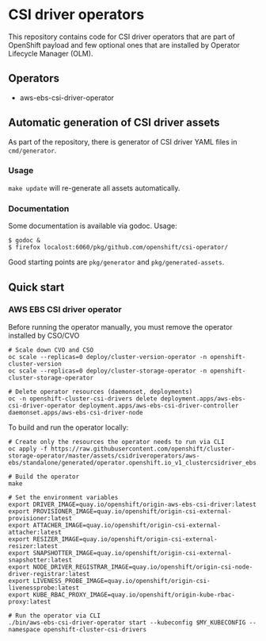 # CSI driver operators

This repository contains code for CSI driver operators that are part of OpenShift payload and few optional ones that are installed by Operator Lifecycle Manager (OLM).

## Operators

* aws-ebs-csi-driver-operator

## Automatic generation of CSI driver assets

As part of the repository, there is generator of CSI driver YAML files in `cmd/generator`.

### Usage

`make update` will re-generate all assets automatically.

### Documentation

Some documentation is available via godoc. Usage:

```
$ godoc &
$ firefox localost:6060/pkg/github.com/openshift/csi-operator/
```

Good starting points are `pkg/generator` and `pkg/generated-assets`.

## Quick start

### AWS EBS CSI driver operator

Before running the operator manually, you must remove the operator installed by CSO/CVO

```shell
# Scale down CVO and CSO
oc scale --replicas=0 deploy/cluster-version-operator -n openshift-cluster-version
oc scale --replicas=0 deploy/cluster-storage-operator -n openshift-cluster-storage-operator

# Delete operator resources (daemonset, deployments)
oc -n openshift-cluster-csi-drivers delete deployment.apps/aws-ebs-csi-driver-operator deployment.apps/aws-ebs-csi-driver-controller daemonset.apps/aws-ebs-csi-driver-node
```

To build and run the operator locally:

```shell
# Create only the resources the operator needs to run via CLI
oc apply -f https://raw.githubusercontent.com/openshift/cluster-storage-operator/master/assets/csidriveroperators/aws-ebs/standalone/generated/operator.openshift.io_v1_clustercsidriver_ebs.csi.aws.com.yaml

# Build the operator
make

# Set the environment variables
export DRIVER_IMAGE=quay.io/openshift/origin-aws-ebs-csi-driver:latest
export PROVISIONER_IMAGE=quay.io/openshift/origin-csi-external-provisioner:latest
export ATTACHER_IMAGE=quay.io/openshift/origin-csi-external-attacher:latest
export RESIZER_IMAGE=quay.io/openshift/origin-csi-external-resizer:latest
export SNAPSHOTTER_IMAGE=quay.io/openshift/origin-csi-external-snapshotter:latest
export NODE_DRIVER_REGISTRAR_IMAGE=quay.io/openshift/origin-csi-node-driver-registrar:latest
export LIVENESS_PROBE_IMAGE=quay.io/openshift/origin-csi-livenessprobe:latest
export KUBE_RBAC_PROXY_IMAGE=quay.io/openshift/origin-kube-rbac-proxy:latest

# Run the operator via CLI
./bin/aws-ebs-csi-driver-operator start --kubeconfig $MY_KUBECONFIG --namespace openshift-cluster-csi-drivers
```
